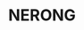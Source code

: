---
lastmod: '2025-04-06T06:05:20+00:00'
latitude: -32.364861
layout: suburb
longitude: 152.270901
postcode: '2423'
state: NSW
title: NERONG
url: /nsw/nerong/
---